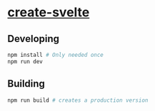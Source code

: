 # [create-svelte](https://assorted-code-things.pages.dev)

## Developing

```bash
npm install # Only needed once
npm run dev
```

## Building

```bash
npm run build # creates a production version
```
